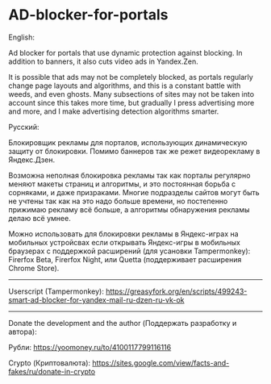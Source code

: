 # AD-blocker-for-portals
English:

Ad blocker for portals that use dynamic protection against blocking. In addition to banners, it also cuts video ads in Yandex.Zen.

It is possible that ads may not be completely blocked, as portals regularly change page layouts and algorithms, and this is a constant battle with weeds, and even ghosts. Many subsections of sites may not be taken into account since this takes more time, but gradually I press advertising more and more, and I make advertising detection algorithms smarter.

Русский:

Блокировщик рекламы для порталов, использующих динамическую защиту от блокировки. Помимо баннеров так же режет видеорекламу в Яндекс.Дзен.

Возможна неполная блокировка рекламы так как порталы регулярно меняют макеты страниц и алгоритмы, и это постоянная борьба с сорняками, и даже призраками. Многие подразделы сайтов могут быть не учтены так как на это надо больше времени, но постепенно прижимаю рекламу всё больше, а алгоритмы обнаружения рекламы делаю всё умнее.

Можно использовать для блокировки рекламы в Яндекс-играх на мобильных устройсвах если открывать Яндекс-игры в мобильных браузерах с поддержкой расширений (для усановки Tampermonkey): Firerfox Beta, Firerfox Night, или Quetta (поддерживает расширения Chrome Store).

************
Userscript (Tampermonkey):
https://greasyfork.org/en/scripts/499243-smart-ad-blocker-for-yandex-mail-ru-dzen-ru-vk-ok 

************

Donate the development and the author (Поддержать разработку и автора):

Рубли:
https://yoomoney.ru/to/4100117799116116

Crypto (Криптовалюта):
https://sites.google.com/view/facts-and-fakes/ru/donate-in-crypto
